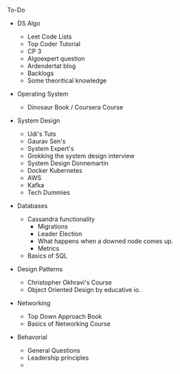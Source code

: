 To-Do
- DS Algo
  - Leet Code Lists
  - Top Coder Tutorial
  - CP 3
  - Algoexpert question
  - Ardendertat blog
  - Backlogs
  - Some theoritical knowledge

- Operating System
  - Dinosaur Book / Coursera Course

- System Design
  - Udi's Tuts
  - Gaurav Sen's
  - System Expert's
  - Grokking the system design interview
  - System Design Donnemartin
  - Docker Kubernetes
  - AWS
  - Kafka
  - Tech Dummies

- Databases
  - Cassandra functionality
    - Migrations
    - Leader Election
    - What happens when a downed node comes up.
    - Metrics
  - Basics of SQL

- Design Patterns
  - Christopher Okhravi's Course
  - Object Oriented Design by educative io.

- Networking
  - Top Down Approach Book
  - Basics of Networking Course

- Behavorial
  - General Questions
  - Leadership principles
  - 